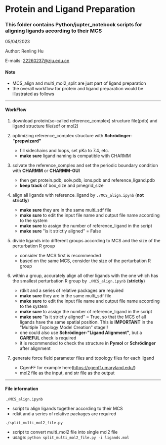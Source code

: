 # Protein and Ligand Preparation

### This folder contains Python/jupter_notebook scripts for aligning ligands according to their MCS

05/04/2023

Author: Renling Hu

E-mails: 22260237@zju.edu.cn

#### Note
 - MCS_align and multi_mol2_split are just part of ligand preparation
 - the overall workflow for protein and ligand preparation would be illustrated as follows

---
#### WorkFlow
1. download protein(so-called reference_complex) structure file(pdb) and ligand structure file(sdf or mol2)

2. optimizing reference_complex structure with **Schrödinger-"prepwizard"**
    - fill sidechains and loops, set pKa to 7.4, etc.
    - **make sure** ligand naming is compatible with CHARMM

3. solvate the reference_complex and set the periodic boundary condition with **CHARMM** or **CHARMM-GUI**
    - then get protein.pdb, solv.pdb, ions.pdb and reference_ligand.pdb
    - **keep track** of box_size and pmegrid_size

4. align all ligands with reference_ligand by `./MCS_align.ipynb` (**not strictly**)
    - **make sure** they are in the same multi_sdf file
    - **make sure** to edit the input file name and output file name according to the system
    - **make sure** to assign the number of reference_ligand in the script
    - **make sure** "is it strictly aligned" = False

5. divide ligands into different groups according to MCS and the size of the perturbation R group
    - consider the MCS first is recommended
    - based on the same MCS, consider the size of the perturbation R group

6. within a group, accurately align all other ligands with the one which has the smallest perturbation R group by `./MCS_align.ipynb` (**strictly**)
    - rdkit and a series of relative packages are required
    - **make sure** they are in the same multi_sdf file
    - **make sure** to edit the input file name and output file name according to the system
    - **make sure** to assign the number of reference_ligand in the script
    - **make sure** "is it strictly aligned" = True, so that the MCS of all ligands have the same spatial position. This is **IMPORTANT** in the "Multiple Topology Model Creation" stage!!
    - one could also use **Schrödinger-"Ligand Alignment"**, but a **CAREFUL** check is required
    - it is recommended to check the structure in **Pymol** or **Schrödinger** after alignment

7. generate force field parameter files and topology files for each ligand
    - CgenFF for example here(https://cgenff.umaryland.edu/)
    - mol2 file as the input, and str file as the output

---
#### File information
`./MCS_align.ipynb`
 - script to align ligands together according to their MCS
 - rdkit and a series of relative packages are required


`./split_multi_mol2_file.py`
 - script to convert multi_mol2 file into single mol2 file
 - usage: `python split_multi_mol2_file.py -i ligands.mol`
